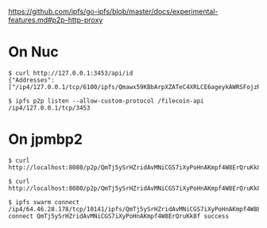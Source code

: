 https://github.com/ipfs/go-ipfs/blob/master/docs/experimental-features.md#p2p-http-proxy

# On Nuc

```
$ curl http://127.0.0.1:3453/api/id
{"Addresses":["/ip4/127.0.0.1/tcp/6100/ipfs/Qmawx59KBbArpXZATeC4XRLCE6ageykAWRSFojzRJhTxFc","/ip4/10.0.1.52/tcp/6100/ipfs/Qmawx59KBbArpXZATeC4XRLCE6ageykAWRSFojzRJhTxFc","/ip4/64.46.28.178/tcp/6100/ipfs/Qmawx59KBbArpXZATeC4XRLCE6ageykAWRSFojzRJhTxFc"],"ID":"Qmawx59KBbArpXZATeC4XRLCE6ageykAWRSFojzRJhTxFc"}
```

```
$ ipfs p2p listen --allow-custom-protocol /filecoin-api /ip4/127.0.0.1/tcp/3453
```

# On jpmbp2

```
$ curl http://localhost:8080/p2p/QmTj5ySrHZridAvMNiCGS7iXyPoHnAKmpf4W8ErQruKk8f/http/api/id
```

```
$ curl http://localhost:8080/p2p/QmTj5ySrHZridAvMNiCGS7iXyPoHnAKmpf4W8ErQruKk8f/http/api/id
```

```
$ ipfs swarm connect /ip4/64.46.28.178/tcp/10141/ipfs/QmTj5ySrHZridAvMNiCGS7iXyPoHnAKmpf4W8ErQruKk8f
connect QmTj5ySrHZridAvMNiCGS7iXyPoHnAKmpf4W8ErQruKk8f success
```
